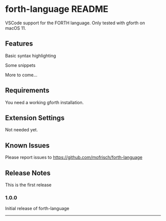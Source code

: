 # forth-language README

VSCode support for the FORTH language. Only tested with gforth on macOS 11.

## Features

Basic syntax highlighting

Some snippets

More to come...

## Requirements

You need a working gforth installation.

## Extension Settings

Not needed yet.

## Known Issues

Please report issues to <https://github.com/mofrisch/forth-language>

## Release Notes

This is the first release

### 1.0.0

Initial release of forth-language

---
